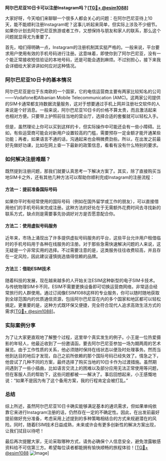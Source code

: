 **阿尔巴尼亚10日卡可以注册Instagram吗？[[TG💪+ @esim1088](https://t.me/s/esim1088)]**

大家好呀，今天咱们来聊聊一个很多人都会关心的问题：在阿尔巴尼亚待上10天，能不能顺利注册Instagram呢？这事儿听起来简单，但实际上涉及不少细节。如果你计划去阿尔巴尼亚旅游或者工作，又想保持与朋友和家人的联系，那么这个问题就显得尤为重要了。

首先，咱们得明确一点，Instagram的注册机制其实挺严格的。一般来说，平台要求用户使用有效的手机号码进行注册。这意味着，即使你到了阿尔巴尼亚，没有一个能正常接收短信验证的本地号码，还是可能会遇到麻烦。不过别担心，接下来我会详细给大家讲讲如何应对这种情况。

### 阿尔巴尼亚10日卡的基本情况

阿尔巴尼亚是位于东南欧的一个国家，它的电信运营商主要有两家比较知名的公司——Vodafone和Albanian Mobile Telecommunication (AMC)。这两家公司提供的SIM卡通常都支持数据流量服务，这对于想要通过手机上网并注册社交软件的人来说是个好消息。一般来说，阿尔巴尼亚10日卡的价格不算太贵，而且激活起来也相对方便。只要带上护照前往当地的营业厅，选择合适的套餐就可以轻松入手。

但是，虽然理论上你可以买到这样的卡，但实际操作中可能还会有一些小障碍。比如，有些运营商可能会对新用户设置较高的门槛，需要预存一定金额才能开通某些功能；再者，如果语言不通的话，沟通起来也会稍微费劲些。所以，在出发之前最好先做好功课，比如在网上查一下最新的政策信息，看看有没有什么特别的要求。

### 如何解决注册难题？

既然提到注册问题，那我们就要认真思考一下解决方案了。其实，除了直接购买当地SIM卡之外，还有其他几种方法可以帮助你顺利完成Instagram的注册流程：

#### 方法一：提前准备国际号码
如果你平时有经常使用的国际号码（例如在国外留学或工作的朋友），可以直接借用他们的手机号码来完成注册。这种方法的好处在于无需额外花费时间去寻找新的联系方式，缺点则是需要事先协调好对方是否愿意配合你。

#### 方法二：使用虚拟号码服务
近年来，市场上涌现出了许多提供虚拟号码服务的平台，这些平台允许用户租借临时的手机号码用于各种在线服务的注册。对于那些急需快速解决问题的人来说，这无疑是一个非常实用的选择。不过需要注意的是，这类服务往往收费较高，并且存在一定风险，因此建议谨慎挑选值得信赖的品牌。

#### 方法三：借助ESIM技术
随着科技的发展，现在越来越多的人开始关注ESIM这种新型的电子SIM卡技术。与传统物理SIM卡不同，ESIM不需要更换设备即可切换运营商网络，非常适合经常旅行的人群使用。通过订阅像ESIM1088这样的专业服务，你可以随时随地获取到全球范围内的优质通信资源，包括阿尔巴尼亚在内的多个国家和地区都可以轻松搞定。更重要的是，这种方式既环保又便捷，完全符合现代人追求高效生活方式的需求[[TG💪+ @esim1088](https://t.me/s/esim1088)]。

### 实际案例分享

为了让大家更直观地了解整个过程，这里举个真实发生的例子。小王是一位热爱摄影的年轻人，他最近收到了一份邀请函，要去阿尔巴尼亚参加一场为期两周的艺术展览。由于工作性质的关系，他必须随时保持在线状态以便及时处理事务。然而当他到达目的地后才发现，自己之前所依赖的那个国际号码已经失效了。情急之下，他尝试了几种不同的方案，最终选择了购买当地的10日卡作为过渡措施。虽然期间遇到了一些小插曲，比如语言交流上的困难以及部分应用无法正常使用等问题，但在客服人员的帮助下，这些问题都被一一解决了。事后回想起来，小王感慨地说：“如果不是因为有了这个备用方案，我的行程肯定会被打乱。”

### 总结

综上所述，虽然阿尔巴尼亚10日卡确实能够满足基本的通讯需求，但如果单纯依靠它来进行Instagram注册的话，仍然存在一定的不确定性。因此，在出发前最好提前做好充分准备，考虑采用上述提到的多种策略相结合的方式来规避潜在的风险。同时，随着ESIM技术日益成熟，未来或许会有更多创新性的解决方案出现，让我们拭目以待吧！

最后再次提醒大家，无论采取哪种方式，请务必确保个人信息安全，避免泄露敏感资料给不可信第三方。希望每位读者都能拥有愉快顺畅的旅程体验！[[TG💪+ @esim1088](https://t.me/s/esim1088) ![Image](https://i.postimg.cc/4NQfJmqS/Snipaste-2025-05-13-00-14-12.png)]